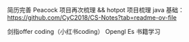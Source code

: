 简历完善
Peacock 项目再次梳理  && hotpot 项目梳理
java 基础： https://github.com/CyC2018/CS-Notes?tab=readme-ov-file

剑指offer coding（小红书coding）
Opengl Es 书籍学习

